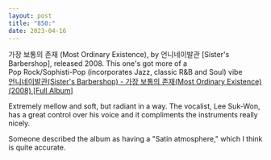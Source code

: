 ```yaml
---
layout: post
title: "850:"
date: 2023-04-16
---
```


가장 보통의 존재 (Most Ordinary Existence), by 언니네이발관 \[Sister's Barbershop\], released 2008\. This one's got more of a 	   
Pop Rock/Sophisti-Pop (incorporates Jazz, classic R\&B and Soul) vibe  
[언니네이발관(Sister's Barbershop) \- 가장 보통의 존재(Most Ordinary Existence) (2008) \[Full Album\]](https://youtu.be/1cg2BQQhzTc)

Extremely mellow and soft, but radiant in a way. The vocalist, Lee Suk-Won, has a great control over his voice and it compliments the instruments really nicely.

Someone described the album as having a "Satin atmosphere," which I think is quite accurate.
